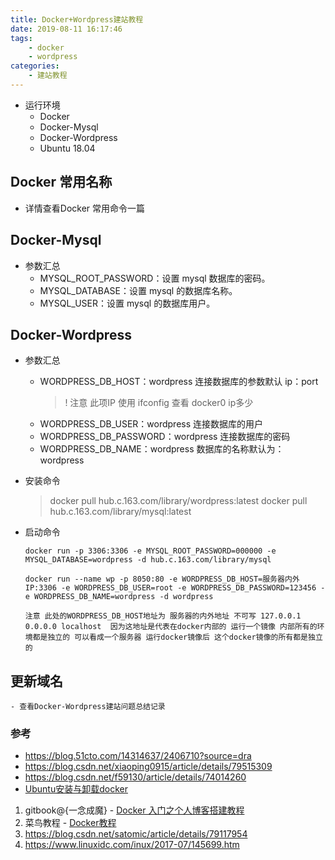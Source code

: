 ```yaml
---
title: Docker+Wordpress建站教程
date: 2019-08-11 16:17:46
tags:
    - docker
    - wordpress
categories:
    - 建站教程
---
```


- 运行环境
    - Docker
    - Docker-Mysql
    - Docker-Wordpress
    - Ubuntu 18.04

## Docker 常用名称
- 详情查看Docker 常用命令一篇



## Docker-Mysql
- 参数汇总
    - MYSQL_ROOT_PASSWORD：设置 mysql 数据库的密码。
    - MYSQL_DATABASE：设置 mysql 的数据库名称。
    - MYSQL_USER：设置 mysql 的数据库用户。

## Docker-Wordpress 
- 参数汇总
    - WORDPRESS_DB_HOST：wordpress 连接数据库的参数默认 ip：port 
        > ! 注意 此项IP 使用 ifconfig 查看 docker0 ip多少
    - WORDPRESS_DB_USER：wordpress 连接数据库的用户 
    - WORDPRESS_DB_PASSWORD：wordpress 连接数据库的密码
    - WORDPRESS_DB_NAME：wordpress 数据库的名称默认为：wordpress
 

- 安装命令
    > docker pull hub.c.163.com/library/wordpress:latest
    > docker pull hub.c.163.com/library/mysql:latest

- 启动命令
    ```
    docker run -p 3306:3306 -e MYSQL_ROOT_PASSWORD=000000 -e MYSQL_DATABASE=wordpress -d hub.c.163.com/library/mysql
 
    docker run --name wp -p 8050:80 -e WORDPRESS_DB_HOST=服务器内外IP:3306 -e WORDPRESS_DB_USER=root -e WORDPRESS_DB_PASSWORD=123456 -e WORDPRESS_DB_NAME=wordpress -d wordpress

    注意 此处的WORDPRESS_DB_HOST地址为 服务器的内外地址 不可写 127.0.0.1 0.0.0.0 localhost  因为这地址是代表在docker内部的 运行一个镜像 内部所有的环境都是独立的 可以看成一个服务器 运行docker镜像后 这个docker镜像的所有都是独立的  
    ```
    


## 更新域名
    - 查看Docker-Wordpress建站问题总结记录

### 参考
- https://blog.51cto.com/14314637/2406710?source=dra
- https://blog.csdn.net/xiaoping0915/article/details/79515309
- https://blog.csdn.net/f59130/article/details/74014260
- [Ubuntu安装与卸载docker](https://blog.csdn.net/longzhoufeng/article/details/82421322)
1. gitbook@{一念成魔} - [Docker 入门之个人博客搭建教程](https://gitbook.cn/books/5b63feefd66d4772839a2418/index.html)
2. 菜鸟教程 - [Docker教程](https://www.runoob.com/docker/docker-tutorial.html)
3. https://blog.csdn.net/satomic/article/details/79117954 
4. https://www.linuxidc.com/inux/2017-07/145699.htm